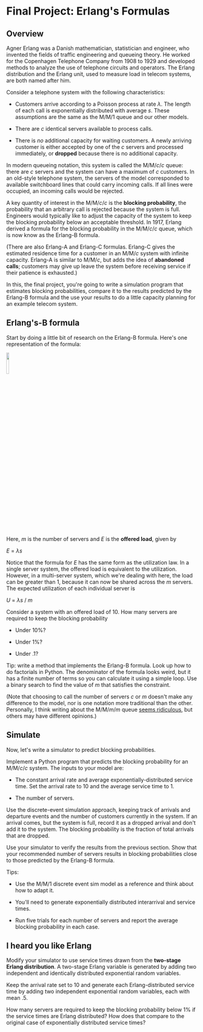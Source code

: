 # Final Project: Erlang's Formulas

## Overview

Agner Erlang was a Danish mathematician, statistician and engineer, who invented the fields of traffic engineering and queueing theory. He worked for the Copenhagen Telephone Company from 1908 to 1929 and developed methods to analyze the use of telephone circuits and operators. The Erlang distribution and the Erlang unit, used to measure load in telecom systems, are both named after him.

Consider a telephone system with the following characteristics:

- Customers arrive according to a Poisson process at rate *λ*. The length of each call is exponentially distributed with average *s*. These assumptions are the same as the M/M/1 queue and our other models.

- There are *c* identical servers available to process calls.

- There is *no* additional capacity for waiting customers. A newly arriving customer is either accepted by one of the *c* servers and processed immediately, or **dropped** because there is no additional capacity.

In modern queueing notation, this system is called the M/M/*c*/*c* queue: there are *c* servers and the system can have a maximum of *c* customers. In an old-style telephone system, the servers of the model corresponded to available switchboard lines that could carry incoming calls. If all lines were occupied, an incoming calls would be rejected.

A key quantity of interest in the M/M/*c*/*c* is the **blocking probability**, the probability that an arbitrary call is rejected because the system is full. Engineers would typically like to adjust the capacity of the system to keep the blocking probability below an acceptable threshold. In 1917, Erlang derived a formula for the blocking probability in the M/M/*c*/*c* queue, which is now know as the Erlang-B formula.

(There are also Erlang-A and Erlang-C formulas. Erlang-C gives the estimated residence time for a customer in an M/M/*c* system with infinite capacity. Erlang-A is similar to M/M/*c*, but adds the idea of **abandoned calls**; customers may give up leave the system before receiving service if their patience is exhausted.)

In this, the final project, you're going to write a simulation program that estimates blocking probabilities, compare it to the results predicted by the Erlang-B formula and the use your results to do a little capacity planning for an example telecom system.

## Erlang's-B formula

Start by doing a little bit of research on the Erlang-B formula. Here's one representation of the formula:

<img src="https://www.mbaskool.com/images/stories/business_concepts/erlang_b.png" width="12%" />

Here, *m* is the number of servers and *E* is the **offered load**, given by

*E* = *λs*

Notice that the formula for *E* has the same form as the utilization law. In a single server system, the offered load is equivalent to the utilization. However, in a multi-server system, which we're dealing with here, the load can be greater than 1, because it can now be shared across the *m* servers. The expected utilization of each individual server is

*U* = *λs* / *m*

Consider a system with an offered load of 10. How many servers are required to keep the blocking probability

- Under 10%?

- Under 1%?

- Under .1?

Tip: write a method that implements the Erlang-B formula. Look up how to do factorials in Python. The denominator of the formula looks weird, but it has a finite number of terms so you can calculate it using a simple loop. Use a binary search to find the value of *m* that satisfies the constraint.

(Note that choosing to call the number of servers *c* or *m* doesn't make any difference to the model, nor is one notation more traditional than the other. Personally, I think writing about the M/M/*m*/*m* queue [seems ridiculous](https://www.youtube.com/watch?v=eTeg1txDv8w), but others may have different opinions.)

## Simulate

Now, let's write a simulator to predict blocking probabilities. 

Implement a Python program that predicts the blocking probability for an M/M/*c*/*c* system. The inputs to your model are:

- The constant arrival rate and average exponentially-distributed service time. Set the arrival rate to 10 and the average service time to 1.

- The number of servers.

Use the discrete-event simulation approach, keeping track of arrivals and departure events and the number of customers currently in the system. If an arrival comes, but the system is full, record it as a dropped arrival and don't add it to the system. The blocking probability is the fraction of total arrivals that are dropped.

Use your simulator to verify the results from the previous section. Show that your recommended number of servers results in blocking probabilities close to those predicted by the Erlang-B formula.

Tips:

- Use the M/M/1 discrete event sim model as a reference and think about how to adapt it.

- You'll need to generate exponentially distributed interarrival and service times.

- Run five trials for each number of servers and report the average blocking probability in each case.


## I heard you like Erlang

Modify your simulator to use service times drawn from the **two-stage Erlang distribution**. A two-stage Erlang variable is generated by adding two independent and identically distributed exponential random variables.

Keep the arrival rate set to 10 and generate each Erlang-distributed service time by adding two independent exponential random variables, each with mean .5.

How many servers are required to keep the blocking probability below 1% if the service times are Erlang distributed? How does that compare to the original case of exponentially distributed service times?



